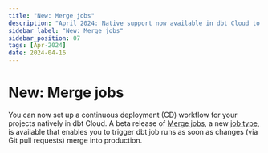 ```yaml
---
title: "New: Merge jobs"
description: "April 2024: Native support now available in dbt Cloud to trigger dbt job runs when Git pull requests merge."
sidebar_label: "New: Merge jobs"
sidebar_position: 07
tags: [Apr-2024]
date: 2024-04-16
---
```


# New: Merge jobs <Lifecycle status="beta" />

You can now set up a continuous deployment (CD) workflow for your projects natively in dbt Cloud. A beta release of [Merge jobs](/docs/deploy/merge-jobs), a new [job type](/docs/deploy/jobs), is available that enables you to trigger dbt job runs as soon as changes (via Git pull requests) merge into production. 

<Lightbox src="/img/docs/dbt-cloud/using-dbt-cloud/example-create-merge-job.png" width="90%" title="Example of creating a merge job"/>